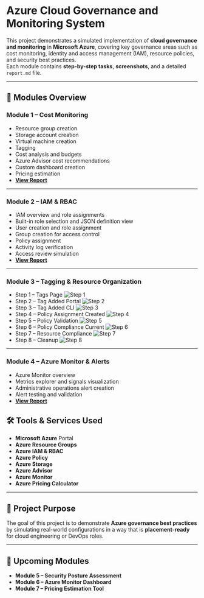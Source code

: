 # Azure Cloud Governance and Monitoring System

This project demonstrates a simulated implementation of **cloud governance and monitoring** in **Microsoft Azure**, covering key governance areas such as cost monitoring, identity and access management (IAM), resource policies, and security best practices.  
Each module contains **step-by-step tasks**, **screenshots**, and a detailed `report.md` file.

---

## 📂 Modules Overview

### **Module 1 – Cost Monitoring**
- Resource group creation  
- Storage account creation  
- Virtual machine creation  
- Tagging  
- Cost analysis and budgets  
- Azure Advisor cost recommendations  
- Custom dashboard creation  
- Pricing estimation  
- **[View Report](./Module1_CostMonitoring/report.md)**

---

### **Module 2 – IAM & RBAC**
- IAM overview and role assignments  
- Built-in role selection and JSON definition view  
- User creation and role assignment  
- Group creation for access control  
- Policy assignment  
- Activity log verification  
- Access review simulation  
- **[View Report](./Module2_IAM_RBAC/report.md)**

---

### **Module 3 – Tagging & Resource Organization**
- Step 1 – Tags Page ![Step 1](./module3_step1_tags_page.png)
- Step 2 – Tag Added Portal ![Step 2](./module3_step2_tag_added_portal.png)
- Step 3 – Tag Added CLI ![Step 3](./module3_step3_tag_added_cli.png)
- Step 4 – Policy Assignment Created ![Step 4](./module3_step4_policy_assignment_created.png)
- Step 5 – Policy Validation ![Step 5](./module3_step5_policy_validation.png)
- Step 6 – Policy Compliance Current ![Step 6](./module3_step6_policy_compliance_current.png)
- Step 7 – Resource Compliance ![Step 7](./module3_step7_resource_compliance.png)
- Step 8 – Cleanup ![Step 8](./module3_step8_cleanup.png)


---

### **Module 4 – Azure Monitor & Alerts** 
- Azure Monitor overview
- Metrics explorer and signals visualization
- Administrative operations alert creation
- Alert testing and validation
- **[View Report](./Module4_Monitor_and_Alerts/report.md)**

## 🛠 Tools & Services Used
- **Microsoft Azure** Portal  
- **Azure Resource Groups**  
- **Azure IAM & RBAC**  
- **Azure Policy**
- **Azure Storage**
- **Azure Advisor**  
- **Azure Monitor**  
- **Azure Pricing Calculator**

---

## 📌 Project Purpose
The goal of this project is to demonstrate **Azure governance best practices** by simulating real-world configurations in a way that is **placement-ready** for cloud engineering or DevOps roles.

---

## 🚀 Upcoming Modules  
- **Module 5 – Security Posture Assessment**  
- **Module 6 – Azure Monitor Dashboard**  
- **Module 7 – Pricing Estimation Tool**
